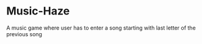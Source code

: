# Music-Haze
A music game where user has to enter a song starting with last letter of the previous song
